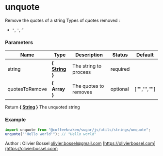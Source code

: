 # unquote

Remove the quotes of a string
Types of quotes removed :

- `"`, `'`, `”`

### Parameters

| Name           | Type                                                                                                   | Description           | Status   | Default        |
| -------------- | ------------------------------------------------------------------------------------------------------ | --------------------- | -------- | -------------- |
| string         | **{ [String](https://developer.mozilla.org/fr/docs/Web/JavaScript/Reference/Objets_globaux/String) }** | The string to process | required |
| quotesToRemove | **{ Array<String> }**                                                                                  | The quotes to removes | optional | ['"','\'','”'] |

Return **{ [String](https://developer.mozilla.org/fr/docs/Web/JavaScript/Reference/Objets_globaux/String) }** The unquoted string

### Example

```js
import unquote from "@coffeekraken/sugar/js/utils/strings/unquote";
unquote("'Hello world'"); // "Hello world"
```

Author : Olivier Bossel [olivier.bossel@gmail.com](mailto:olivier.bossel@gmail.com) [https://olivierbossel.com](https://olivierbossel.com)
